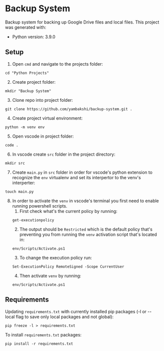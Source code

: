 # Backup System
Backup system for backing up Google Drive files and local files.
This project was generated with:
- Python version: 3.9.0

## Setup
1. Open `cmd` and navigate to the projects folder:
```
cd "Python Projects"
```

2. Create project folder:
```
mkdir "Backup System"
```

3. Clone repo into project folder:
```
git clone https://github.com/yambakshi/backup-system.git .
```

4. Create project virtual environment:
```
python -m venv env
```

5. Open vscode in project folder:
```
code .
```

6. In vscode create `src` folder in the project directory:
```
mkdir src
```

7. Create `main.py` in `src` folder in order for vscode's python extension to recognize the `env` virtualenv and set its interpertor to the venv's interperter:
```
touch main.py
```

8. In order to activate the `venv` in vscode's terminal you first need to enable running powershell scripts.
   1. First check what's the current policy by running:
   ```
   get-executionpolicy
   ```
   2. The output should be `Restricted` which is the default policy that's preventing you from running the `venv` activation script that's located in:
   ```    
   env/Scripts/Activate.ps1
   ```
   3. To change the execution policy run:
   ```
   Set-ExecutionPolicy RemoteSigned -Scope CurrentUser
   ```
   4. Then activate `venv` by running:
   ```
   env/Scripts/Activate.ps1
   ```

## Requirements
Updating `requirements.txt` with currently installed pip packages (-l or --local flag to save only local packages and not global):
```
pip freeze -l > requirements.txt
```

To install `requirements.txt` packages:
```
pip install -r requirements.txt
```